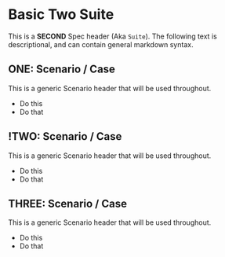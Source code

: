 # Basic Two Suite

This is a **SECOND** Spec header (Aka `Suite`). The following text is descriptional, and can
contain general markdown syntax. 


## ONE: Scenario / Case 
This is a generic Scenario header that will be used throughout.

  * Do this
  * Do that

## !TWO: Scenario / Case 
This is a generic Scenario header that will be used throughout.

  * Do this
  * Do that
  
  ## THREE: Scenario / Case 
This is a generic Scenario header that will be used throughout.

  * Do this
  * Do that

